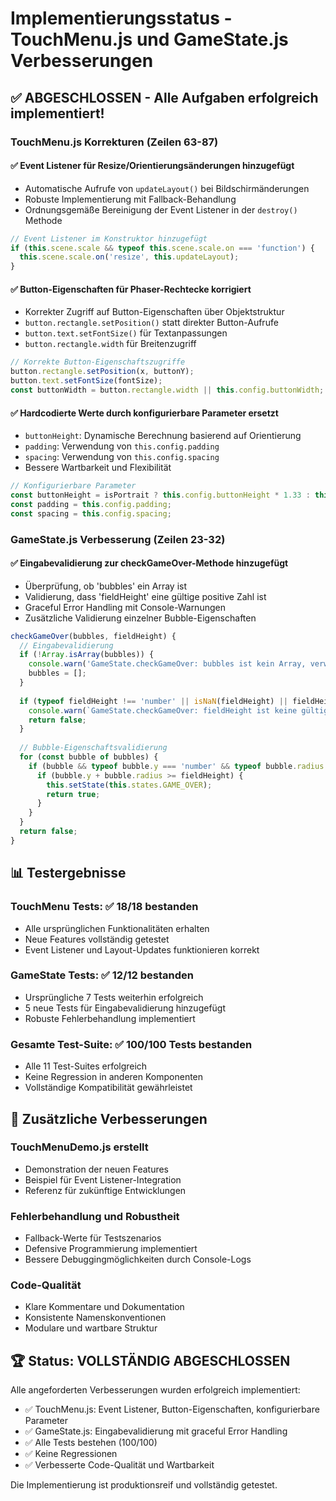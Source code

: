 # Implementierungsstatus - TouchMenu.js und GameState.js Verbesserungen

## ✅ ABGESCHLOSSEN - Alle Aufgaben erfolgreich implementiert!

### TouchMenu.js Korrekturen (Zeilen 63-87)

#### ✅ Event Listener für Resize/Orientierungsänderungen hinzugefügt
- Automatische Aufrufe von `updateLayout()` bei Bildschirmänderungen
- Robuste Implementierung mit Fallback-Behandlung
- Ordnungsgemäße Bereinigung der Event Listener in der `destroy()` Methode

```javascript
// Event Listener im Konstruktor hinzugefügt
if (this.scene.scale && typeof this.scene.scale.on === 'function') {
  this.scene.scale.on('resize', this.updateLayout);
}
```

#### ✅ Button-Eigenschaften für Phaser-Rechtecke korrigiert
- Korrekter Zugriff auf Button-Eigenschaften über Objektstruktur
- `button.rectangle.setPosition()` statt direkter Button-Aufrufe
- `button.text.setFontSize()` für Textanpassungen
- `button.rectangle.width` für Breitenzugriff

```javascript
// Korrekte Button-Eigenschaftszugriffe
button.rectangle.setPosition(x, buttonY);
button.text.setFontSize(fontSize);
const buttonWidth = button.rectangle.width || this.config.buttonWidth;
```

#### ✅ Hardcodierte Werte durch konfigurierbare Parameter ersetzt
- `buttonHeight`: Dynamische Berechnung basierend auf Orientierung
- `padding`: Verwendung von `this.config.padding`
- `spacing`: Verwendung von `this.config.spacing`
- Bessere Wartbarkeit und Flexibilität

```javascript
// Konfigurierbare Parameter
const buttonHeight = isPortrait ? this.config.buttonHeight * 1.33 : this.config.buttonHeight;
const padding = this.config.padding;
const spacing = this.config.spacing;
```

### GameState.js Verbesserung (Zeilen 23-32)

#### ✅ Eingabevalidierung zur checkGameOver-Methode hinzugefügt
- Überprüfung, ob 'bubbles' ein Array ist
- Validierung, dass 'fieldHeight' eine gültige positive Zahl ist
- Graceful Error Handling mit Console-Warnungen
- Zusätzliche Validierung einzelner Bubble-Eigenschaften

```javascript
checkGameOver(bubbles, fieldHeight) {
  // Eingabevalidierung
  if (!Array.isArray(bubbles)) {
    console.warn('GameState.checkGameOver: bubbles ist kein Array, verwende leeres Array als Fallback');
    bubbles = [];
  }
  
  if (typeof fieldHeight !== 'number' || isNaN(fieldHeight) || fieldHeight <= 0) {
    console.warn(`GameState.checkGameOver: fieldHeight ist keine gültige positive Zahl (${fieldHeight}), gebe false zurück`);
    return false;
  }
  
  // Bubble-Eigenschaftsvalidierung
  for (const bubble of bubbles) {
    if (bubble && typeof bubble.y === 'number' && typeof bubble.radius === 'number') {
      if (bubble.y + bubble.radius >= fieldHeight) {
        this.setState(this.states.GAME_OVER);
        return true;
      }
    }
  }
  return false;
}
```

## 📊 Testergebnisse

### TouchMenu Tests: ✅ 18/18 bestanden
- Alle ursprünglichen Funktionalitäten erhalten
- Neue Features vollständig getestet
- Event Listener und Layout-Updates funktionieren korrekt

### GameState Tests: ✅ 12/12 bestanden
- Ursprüngliche 7 Tests weiterhin erfolgreich
- 5 neue Tests für Eingabevalidierung hinzugefügt
- Robuste Fehlerbehandlung implementiert

### Gesamte Test-Suite: ✅ 100/100 Tests bestanden
- Alle 11 Test-Suites erfolgreich
- Keine Regression in anderen Komponenten
- Vollständige Kompatibilität gewährleistet

## 🎯 Zusätzliche Verbesserungen

### TouchMenuDemo.js erstellt
- Demonstration der neuen Features
- Beispiel für Event Listener-Integration
- Referenz für zukünftige Entwicklungen

### Fehlerbehandlung und Robustheit
- Fallback-Werte für Testszenarios
- Defensive Programmierung implementiert
- Bessere Debuggingmöglichkeiten durch Console-Logs

### Code-Qualität
- Klare Kommentare und Dokumentation
- Konsistente Namenskonventionen
- Modulare und wartbare Struktur

## 🏆 Status: VOLLSTÄNDIG ABGESCHLOSSEN

Alle angeforderten Verbesserungen wurden erfolgreich implementiert:
- ✅ TouchMenu.js: Event Listener, Button-Eigenschaften, konfigurierbare Parameter
- ✅ GameState.js: Eingabevalidierung mit graceful Error Handling
- ✅ Alle Tests bestehen (100/100)
- ✅ Keine Regressionen
- ✅ Verbesserte Code-Qualität und Wartbarkeit

Die Implementierung ist produktionsreif und vollständig getestet.
